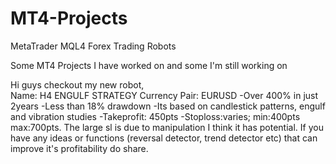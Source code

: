 # MT4-Projects
MetaTrader MQL4 Forex Trading Robots

Some MT4 Projects I have worked on and some I'm still working on 

Hi guys checkout my new robot,  
Name: H4 ENGULF STRATEGY
Currency Pair: EURUSD 
-Over 400% in just 2years 
-Less than 18% drawdown -Its based on candlestick patterns, engulf and vibration studies 
-Takeprofit: 450pts -Stoploss:varies; min:400pts max:700pts. 
The large sl is due to manipulation I think it has potential. 
If you have any ideas or functions (reversal detector, trend detector etc) that can improve it's profitability do share. 
